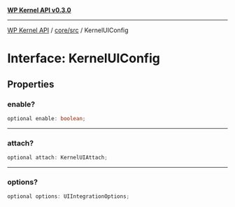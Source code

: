 [**WP Kernel API v0.3.0**](../../../README.md)

---

[WP Kernel API](../../../README.md) / [core/src](../README.md) / KernelUIConfig

# Interface: KernelUIConfig

## Properties

### enable?

```ts
optional enable: boolean;
```

---

### attach?

```ts
optional attach: KernelUIAttach;
```

---

### options?

```ts
optional options: UIIntegrationOptions;
```
